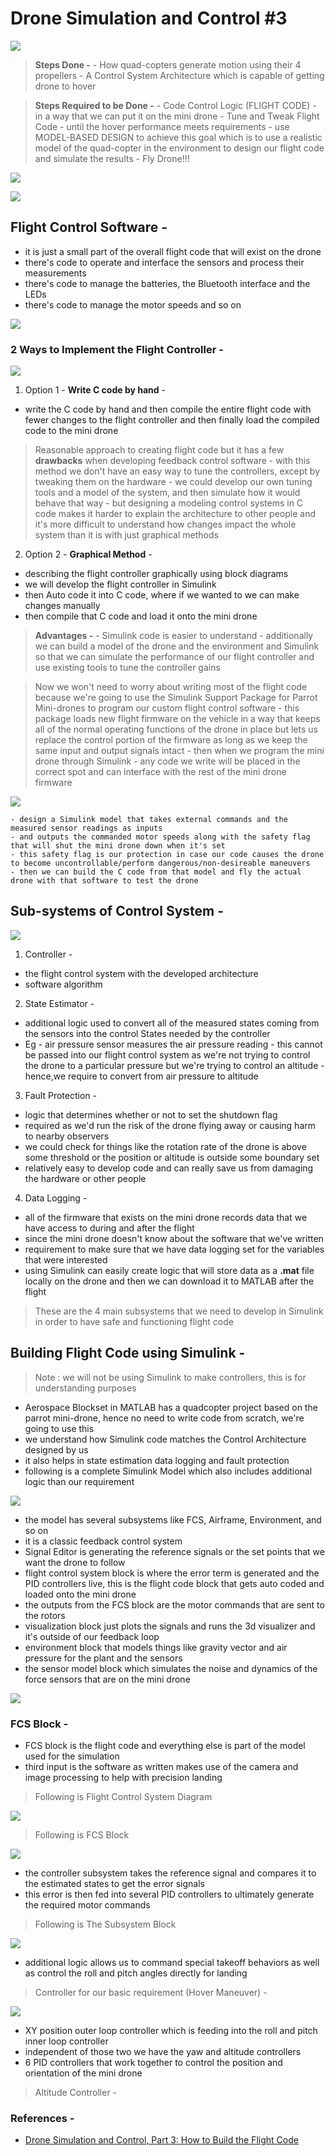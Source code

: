 # Drone Simulation and Control #3

![](./References/3_1.png)

> **Steps Done -**
    - How quad-copters generate motion using their 4 propellers
    - A Control System Architecture which is capable of getting drone to hover

> **Steps Required to be Done -**
    - Code Control Logic (FLIGHT CODE) - in a way that we can put it on the mini drone
    - Tune and Tweak Flight Code - until the hover performance meets requirements - use MODEL-BASED DESIGN to achieve this goal which is to use a realistic model of the quad-copter in the environment to design our flight code and simulate the results
    - Fly Drone!!!

![](./References/3_2.png)

![](./References/3_3.png)



## Flight Control Software -

- it is just a small part of the overall flight code that will exist on the drone
- there's code to operate and interface the sensors and process their measurements
- there's code to manage the batteries, the Bluetooth interface and the LEDs
- there's code to manage the motor speeds and so on 

![](./References/3_4.png)

### 2 Ways to Implement the Flight Controller -

![](./References/3_5.png)

1. Option 1 - **Write C code by hand** -

- write the C code by hand and then compile the entire flight code with fewer changes to the flight controller and then finally load the compiled code to the mini drone

> Reasonable approach to creating flight code but it has a few **drawbacks** when developing feedback control software 
    - with this method we don't have an easy way to tune the controllers, except by tweaking them on the hardware
    - we could develop our own tuning tools and a model of the system, and then simulate how it would behave that way
    - but designing a modeling control systems in C code makes it harder to explain the architecture to other people and it's more difficult to understand how changes impact the whole system than it is with just graphical methods 
    
2. Option 2 - **Graphical Method** -

- describing the flight controller graphically using block diagrams
- we will develop the flight controller in Simulink
- then Auto code it into C code, where if we wanted to we can make changes manually 
- then compile that C code and load it onto the mini drone

> **Advantages -**
    - Simulink code is easier to understand 
    - additionally we can build a model of the drone and the environment and Simulink so that we can simulate the performance of our flight controller and use existing tools to tune the controller gains

> Now we won't need to worry about writing most of the flight code because we're going to use the Simulink Support Package for Parrot Mini-drones to program our custom flight control software 
    - this package loads new flight firmware on the vehicle in a way that keeps all of the normal operating functions of the drone in place but lets us replace the control portion of the firmware as long as we keep the same input and output signals intact 
    - then when we program the mini drone through Simulink 
    - any code we write will be placed in the correct spot and can interface with the rest of the mini drone firmware

![](./References/3_6.png)

    - design a Simulink model that takes external commands and the measured sensor readings as inputs
    - and outputs the commanded motor speeds along with the safety flag that will shut the mini drone down when it's set
    - this safety flag is our protection in case our code causes the drone to become uncontrollable/perform dangerous/non-desireable maneuvers
    - then we can build the C code from that model and fly the actual drone with that software to test the drone



## Sub-systems of Control System -

![](./References/3_7.png)

1. Controller -

- the flight control system with the developed architecture
- software algorithm


2. State Estimator -

- additional logic used to convert all of the measured states coming from the sensors into the control States needed by the controller
- Eg - air pressure sensor measures the air pressure reading 
        - this cannot be passed into our flight control system as we're not trying to control the drone to a particular pressure but we're trying to control an altitude 
        - hence,we require to convert from air pressure to altitude 


3. Fault Protection -

- logic that determines whether or not to set the shutdown flag 
- required as we'd run the risk of the drone flying away or causing harm to nearby observers 
- we could check for things like the rotation rate of the drone is above some threshold or the position or altitude is outside some boundary set
- relatively easy to develop code and can really save us from damaging the hardware or other people 


4. Data Logging -

- all of the firmware that exists on the mini drone records data that we have access to during and after the flight 
- since the mini drone doesn't know about the software that we've written 
- requirement to make sure that we have data logging set for the variables that were interested
- using Simulink can easily create logic
that will store data as a **.mat** file locally on the drone and then we can download it to MATLAB after the flight

> These are the 4 main subsystems that we need to develop in Simulink in order to have safe and functioning flight code



## Building Flight Code using Simulink -

> Note : we will not be using Simulink to make controllers, this is for understanding purposes

- Aerospace Blockset in MATLAB has a quadcopter project based on the parrot mini-drone, hence no need to write code from scratch, we're going to use this
- we understand how Simulink code matches the Control Architecture designed by us
- it also helps in state estimation data logging and fault protection
- following is a complete Simulink Model which also includes additional logic than our requirement

![](./References/3_8.png)

- the model has several subsystems like FCS, Airframe, Environment, and so on
- it is a classic feedback control system
- Signal Editor is generating the reference signals or the set points that we want the drone to follow
- flight control system block is where the error term is generated and the PID controllers live, this is the flight code block that gets auto coded and loaded onto the mini drone 
- the outputs from the FCS block are the motor commands that are sent to the rotors
- visualization block just plots the signals and runs the 3d visualizer and it's outside of our feedback loop
- environment block that models things like gravity vector and air pressure for the plant and the sensors
- the sensor model block which simulates the noise and dynamics of the force sensors that are on the mini drone

![](./References/3_9.png)

### FCS Block - 

- FCS block is the flight code and everything else is part of the model used for the simulation
- third input is the software as written makes use of the camera and image processing to help with precision landing 

> Following is Flight Control System Diagram

![](./References/3_10.png)

> Following is FCS Block

![](./References/3_11.png)

- the controller subsystem takes the reference signal and compares it to the estimated states to get the error signals
- this error is then fed into several PID controllers to ultimately generate the required motor commands

> Following is The Subsystem Block

![](./References/3_12.png)

- additional logic allows us to command special takeoff behaviors as well as control the roll and pitch angles directly for landing


> Controller for our basic requirement (Hover Maneuver) -

![](./References/3_13.png)

- XY position outer loop controller which is feeding into the roll and pitch inner loop controller
- independent of those two we have the yaw and altitude controllers
- 6 PID controllers that work together to control the position and orientation of the mini drone

> Altitude Controller -










### References -

- [Drone Simulation and Control, Part 3: How to Build the Flight Code](https://www.youtube.com/watch?v=3Gtb5Eq1Lvk&list=PLn8PRpmsu08oOLBVYYIwwN_nvuyUqEjrj&index=4)
